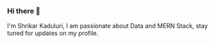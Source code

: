 ### Hi there 👋

I'm Shrikar Kaduluri, I am passionate about Data and MERN Stack, stay tuned for updates on my profile.


